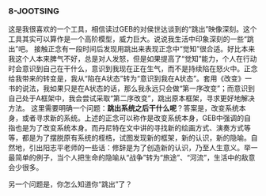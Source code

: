 ### 8-JOOTSING
  这是我很喜欢的一个工具，相信读过GEB的对侯世达谈到的“跳出”映像深刻。这个工具其实可以算作是一个高阶模型，威力巨大。说说我生活中印象深刻的一些“跳出”吧。
  接触正念有一段时间后发现用跳出来表现正念中“觉知”很合适。好比本来我这个人本来脾气不好，总是对人发怒，但是如果提高了“觉知”能力，个人在行动时会意识到自己在干什么，意识到我现在正在生气，而不是持续陷在怒火中。正念给我带来的转变是，我从“陷在A状态”转为“意识到我在A状态”。套用《改变》一书的说法，我如果只是在A状态的话，那么我永远只会做“第一序改变”；而意识到自己处于A框架中，我会尝试采取“第二序改变”，跳出原本框架，寻求更好地解决方法。
   这里需要明确一个问题：**跳出系统之后干什么呢**？答案是，改变系统本身，或者寻求新的系统。上述的正念可以称作是改变系统本身，GEB中强调的自指也是为了改变系统本身。而丹尼特在文中讲的寻找新的绘画方式、演奏方式等等，都是为了摆脱原有系统的桎梏，试图发现新的框架，新的认识，新的隐喻。自然地，引出阳志平老师的一些话：修辞是为了创造新的认识，乃至人生意义。举一最简单的例子，当个人把生命的隐喻从“战争”转为“旅途”、“河流”，生活中的敌意会少很多。
  
   另一个问题是，你怎么知道你“跳出”了？